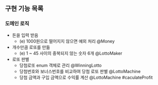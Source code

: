 ## 구현 기능 목록

### 도메인 로직


- 돈을 입력 받음
  - (e) 1000원으로 떨어지지 않으면 예외 처리 @Money
- 개수만큼 로또를 만듦
  - (e) 1 ~ 45 사이의 중복되지 않는 숫자 6개 @LottoMaker
- 로또 판별
  - 당첨로또 enum 객체로 관리 @WinningLotto
  - 당첨번호와 보너스번호를 비교하여 당첨 로또 판별 @LottoMachine
  - 당첨 금액과 구입 금액으로 수익률 계산 @LottoMachine #caculateProfit